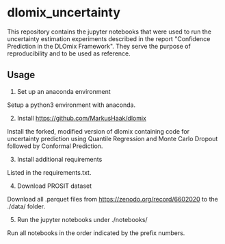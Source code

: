 # dlomix_uncertainty

This repository contains the jupyter notebooks that were used to run the uncertainty estimation experiments described in the report "Confidence Prediction in the DLOmix Framework". They serve the purpose of reproducibility and to be used as reference.

## Usage

1. Set up an anaconda environment

Setup a python3 environment with anaconda.

2. Install https://github.com/MarkusHaak/dlomix

Install the forked, modified version of dlomix containing code for uncertainty prediction using Quantile Regression and Monte Carlo Dropout followed by Conformal Prediction.

3. Install additional requirements

Listed in the requirements.txt.

4. Download PROSIT dataset

Download all .parquet files from https://zenodo.org/record/6602020 to the ./data/ folder.

5. Run the jupyter notebooks under ./notebooks/

Run all notebooks in the order indicated by the prefix numbers.